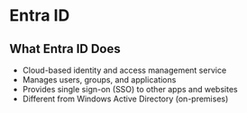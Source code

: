 # Entra ID

## What Entra ID Does

- Cloud-based identity and access management service
- Manages users, groups, and applications
- Provides single sign-on (SSO) to other apps and websites
- Different from Windows Active Directory (on-premises)


